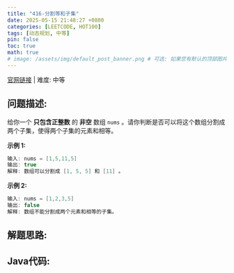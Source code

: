 ```yaml
---
title: "416-分割等和子集"
date: 2025-05-15 21:48:27 +0800
categories: [LEETCODE, HOT100]
tags: [动态规划, 中等]
pin: false
toc: true
math: true
# image: /assets/img/default_post_banner.png # 可选: 如果您有默认的顶部图片，取消注释并修改路径
---
```


[官网链接](https://leetcode.cn/problems/partition-equal-subset-sum/) \| 难度: 中等

## 问题描述: 

给你一个 **只包含正整数** 的 **非空** 数组 `nums` 。请你判断是否可以将这个数组分割成两个子集，使得两个子集的元素和相等。

**示例 1:**

```java
输入: nums = [1,5,11,5]
输出: true
解释: 数组可以分割成 [1, 5, 5] 和 [11] 。
```

**示例 2:**

```java
输入: nums = [1,2,3,5]
输出: false
解释: 数组不能分割成两个元素和相等的子集。
```

## 解题思路: 



## Java代码: 

